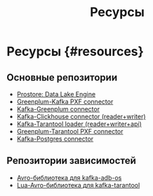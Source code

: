 ﻿---
layout: default
title: Ресурсы
nav_order: 6
has_children: false
---

# Ресурсы {#resources}

## Основные репозитории

- [Prostore: Data Lake Engine](https://github.com/datamarts/prostore)
- [Greenplum-Kafka PXF connector](https://github.com/datamarts/kafka-pxf-connector)
- [Kafka-Greenplum connector](https://github.com/arenadata/kafka-adb-os)
- [Kafka-Clickhouse connector (reader+writer)](https://github.com/datamarts/kafka-clickhouse-connector)
- [Kafka-Tarantool loader (reader+writer+api)](https://github.com/arenadata/kafka-tarantool-loader)
- [Greenplum-Tarantool PXF connector](https://github.com/datamarts/tarantool-pxf-connector)
- [Kafka-Postgres connector](https://github.com/datamarts/kafka-postgres-connector)

## Репозитории зависимостей

- [Avro-библиотека для kafka-adb-os](https://github.com/arenadata/avro)
- [Lua-Avro-библиотека для kafka-tarantool](https://github.com/Asmoday/lua-avro)